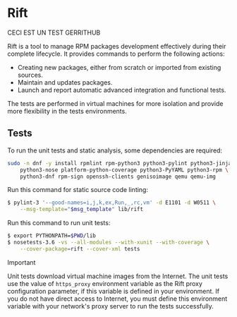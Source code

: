 # Rift

CECI EST UN TEST GERRITHUB

Rift is a tool to manage RPM packages development effectively during their
complete lifecycle. It provides commands to perform the following actions:

- Creating new packages, either from scratch or imported from existing sources.
- Maintain and updates packages.
- Launch and report automatic advanced integration and functional tests.

The tests are performed in virtual machines for more isolation and provide more
flexibility in the tests environments.

## Tests

To run the unit tests and static analysis, some dependencies are required:

```sh
sudo -n dnf -y install rpmlint rpm-python3 python3-pylint python3-jinja2 \
    python3-nose platform-python-coverage python3-PyYAML python3-rpm \
    python3-dnf rpm-sign openssh-clients genisoimage qemu qemu-img
```

Run this command for static source code linting:


```sh
$ pylint-3 '--good-names=i,j,k,ex,Run,_,rc,vm' -d E1101 -d W0511 \
    --msg-template="$msg_template" lib/rift
```

Run this command to run unit tests:

```sh
$ export PYTHONPATH=$PWD/lib
$ nosetests-3.6 -vs --all-modules --with-xunit --with-coverage \
    --cover-package=rift --cover-xml tests
```

> [!IMPORTANT]
> Unit tests download virtual machine images from the Internet. The unit tests
> use the value of `https_proxy` environment variable as the Rift proxy
> configuration parameter, if this variable is defined in your environment. If
> you do not have direct access to Internet, you must define this environment
> variable with your network's proxy server to run the tests successfully.

